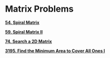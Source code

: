 # Matrix Problems

[**54. Spiral Matrix**](https://leetcode.com/submissions/detail/1750035630/)

[**59. Spiral Matrix II**](https://leetcode.com/submissions/detail/1750057449/)

[**74. Search a 2D Matrix**](https://leetcode.com/submissions/detail/1601255760/)

[**3195. Find the Minimum Area to Cover All Ones I**](https://leetcode.com/submissions/detail/1746603678/)

